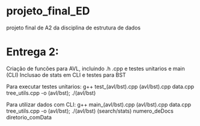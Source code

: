 # projeto_final_ED
projeto final de A2 da disciplina de estrutura de dados 

# Entrega 2:

Criação de funcões para AVL, incluindo .h .cpp e testes unitarios e main (CLI)
Inclusao de stats em CLI e testes para BST

Para executar testes unitarios: 
 g++ test_(avl/bst).cpp (avl/bst).cpp data.cpp tree_utils.cpp -o (avl/bst);
 ./(avl/bst)

Para utilizar dados com CLI:
 g++ main_(avl/bst).cpp (avl/bst).cpp data.cpp tree_utils.cpp -o (avl/bst);
 ./(avl/bst) (search/stats) numero_deDocs diretorio_comData
